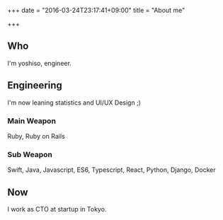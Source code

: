 +++
date = "2016-03-24T23:17:41+09:00"
title = "About me"

+++

## Who
I'm yoshiso, engineer.

## Engineering

I'm now leaning statistics and UI/UX Design ;)

### Main Weapon
Ruby, Ruby on Rails

### Sub Weapon
Swift, Java, Javascript, ES6, Typescript, React, Python, Django, Docker

## Now
I work as CTO at startup in Tokyo.
